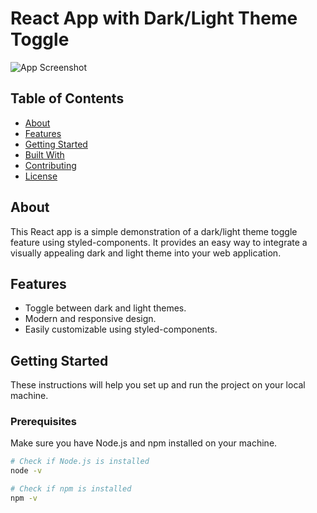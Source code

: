 # React App with Dark/Light Theme Toggle

![App Screenshot](screenshots/app-screenshot.png)

## Table of Contents

- [About](#about)
- [Features](#features)
- [Getting Started](#getting-started)
- [Built With](#built-with)
- [Contributing](#contributing)
- [License](#license)

## About

This React app is a simple demonstration of a dark/light theme toggle feature using styled-components. It provides an easy way to integrate a visually appealing dark and light theme into your web application.

## Features

- Toggle between dark and light themes.
- Modern and responsive design.
- Easily customizable using styled-components.

## Getting Started

These instructions will help you set up and run the project on your local machine.

### Prerequisites

Make sure you have Node.js and npm installed on your machine.

```bash
# Check if Node.js is installed
node -v

# Check if npm is installed
npm -v
